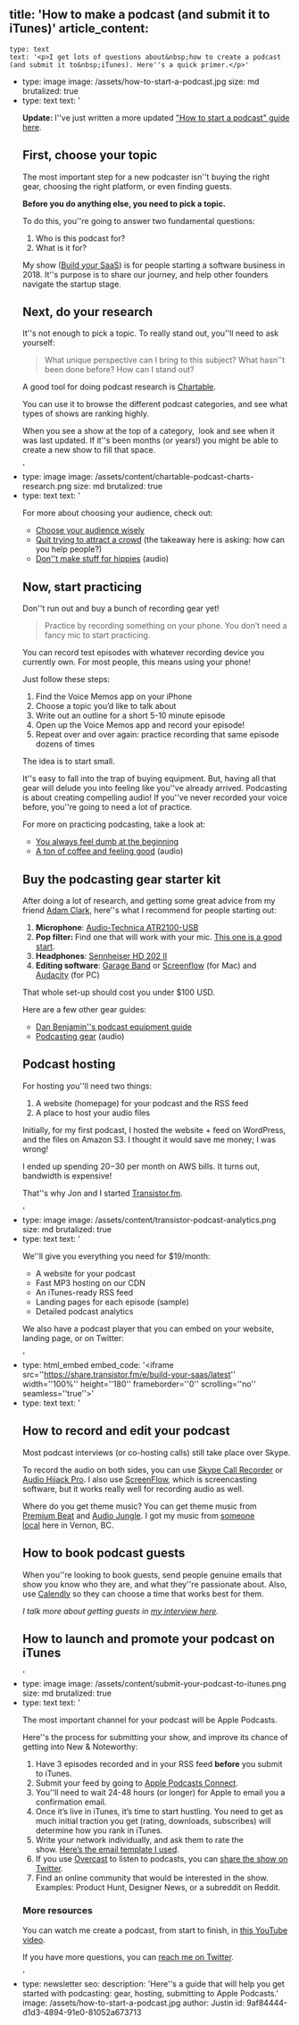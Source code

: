 title: 'How to make a podcast (and submit it to iTunes)'
article_content:
  -
    type: text
    text: '<p>I get lots of questions about&nbsp;how to create a podcast (and submit it to&nbsp;iTunes). Here''s a quick primer.</p>'
  -
    type: image
    image: /assets/how-to-start-a-podcast.jpg
    size: md
    brutalized: true
  -
    type: text
    text: '<p><b>Update: </b>I''ve just written a more updated <a href="https://transistor.fm/how-to-start-a-podcast/">"How to start a podcast" guide here</a>.</p><h2>First, choose your topic</h2><p>The most important step for a new podcaster isn''t buying the right gear,&nbsp;choosing the right platform, or even finding guests.</p><p><b>Before you do anything else, you need to pick a topic.</b></p><p>To do this, you''re going to answer two fundamental questions:</p><ol><li>Who is this podcast for?<br></li><li>What is it for?<br></li></ol><p>My show (<a href="https://saas.transistor.fm">Build your SaaS</a>) is for people starting a software business in 2018. It''s purpose is to share our journey, and help other founders navigate the startup stage.</p><h2>Next, do your research</h2><p>It''s not enough to pick a topic. To really stand out, you''ll need to ask yourself:</p><blockquote><p>What unique perspective can I bring to this subject? What hasn''t been done before? How can I stand out?</p></blockquote><p>A good tool for doing podcast research is <a href="https://chartable.com/">Chartable</a>.</p><p>You can use it to browse the different podcast categories, and see what types of shows are ranking highly.</p><p>When you see a show at the top of a category,&nbsp; look and see when it was last updated. If it''s been months (or years!) you might be able to create a new show to fill that space.</p>'
  -
    type: image
    image: /assets/content/chartable-podcast-charts-research.png
    size: md
    brutalized: true
  -
    type: text
    text: '<p>For more about choosing your audience, check out:</p><ul><li><a href="http://justinjackson.ca/who-do-you-love/">Choose your audience wisely</a></li><li><a href="https://medium.com/product-people/quit-trying-to-attract-a-crowd-544ec0ec7b4b">Quit trying to attract a crowd</a> (the takeaway here is asking: how can you help people?)</li><li><a href="http://buildandlaunch.net/1/">Don''t make stuff for hippies</a> (audio)</li></ul><h2>Now, start practicing</h2><p>Don''t run out and buy a bunch of recording gear yet!</p><blockquote><p>Practice by recording something on your phone. You don’t need a fancy mic to start practicing.</p></blockquote><p>You can record test episodes with whatever recording device you currently own. For most people, this means using your phone!</p><p>Just follow these steps:</p><ol><li>Find the Voice Memos app on your iPhone</li><li>Choose a topic you’d like to talk about</li><li>Write out an outline for a short 5-10 minute episode</li><li>Open up the Voice Memos app and record your episode!</li><li>Repeat over and over again: practice recording that same episode dozens of times</li></ol><p>The idea is to start small.&nbsp;</p><p>It''s easy to fall into the trap of buying equipment. But, having all that gear will delude you into feeling like you''ve already arrived. Podcasting is about creating compelling audio! If you''ve never recorded your voice before, you''re going to need a lot of practice.</p><p>For more on practicing podcasting,&nbsp;take a look at:</p><ul><li><a href="http://justinjackson.ca/dumb/">You always feel dumb at the beginning</a></li><li><a href="http://buildandlaunch.net/2/">A ton of coffee and feeling good</a> (audio)</li></ul><h2>Buy the podcasting gear starter kit</h2><p>After doing a lot of research, and getting some great advice from my friend <a href="http://avclark.com">Adam Clark</a>, here''s what I recommend for people starting out:</p><ol><li><strong>Microphone</strong>: <a href="http://www.amazon.ca/gp/product/B004QJOZS4/ref=as_li_qf_sp_asin_il_tl?ie=UTF8&amp;camp=15121&amp;creative=330641&amp;creativeASIN=B004QJOZS4&amp;linkCode=as2&amp;tag=justjackblog-20">Audio-Technica ATR2100-USB</a></li><li><strong>Pop filter:&nbsp;</strong>Find one that will work with your mic. <a href="http://www.amazon.ca/dp/B00D78W20I/ref=pe_386430_126088100_TE_item">This one is a good start</a>.</li><li><strong>Headphones</strong>: <a href="http://www.amazon.ca/gp/product/B003LPTAYI/ref=as_li_qf_sp_asin_il_tl?ie=UTF8&amp;camp=15121&amp;creative=330641&amp;creativeASIN=B003LPTAYI&amp;linkCode=as2&amp;tag=justjackblog-20">Sennheiser HD 202 II</a></li><li><strong>Editing software</strong>: <a href="https://www.apple.com/ca/mac/garageband/">Garage Band</a>&nbsp;or <a href="https://store.telestream.net/affiliate.php?ACCOUNT=TELESTRE&amp;AFFILIATE=89620&amp;PATH=http://www.telestream.net/screenflow/">Screenflow</a> (for Mac) and <a href="http://audacity.sourceforge.net/">Audacity</a> (for PC)</li></ol><p>That whole set-up should cost you under $100 USD.</p><p>Here are a few other gear guides:</p><ul><li><a href="http://www.podcastmethod.co/podcasting-equipment-guide/">Dan Benjamin''s podcast equipment guide</a></li><li><a href="http://buildandlaunch.net/3/">Podcasting gear</a> (audio)</li></ul><h2>Podcast hosting</h2><p>For hosting you''ll need two things:</p><ol><li>A&nbsp;website (homepage) for your podcast and the RSS feed</li><li>A place to host your audio files</li></ol><p>Initially, for my first podcast, I hosted the website + feed on WordPress, and the files on Amazon S3. I thought it would save me money; I was wrong!</p><p>I ended up spending $20-$30 per month on AWS bills. It turns out, bandwidth is expensive!</p><p>That''s why Jon and I started&nbsp;<a href="https://transistor.fm/?utm_source=justinjackson.ca&amp;utm_medium=link&amp;utm_campaign=jjlinks">Transistor.fm</a>.&nbsp;</p>'
  -
    type: image
    image: /assets/content/transistor-podcast-analytics.png
    size: md
    brutalized: true
  -
    type: text
    text: '<p>We''ll give you everything you need for $19/month:</p><ul><li>A website for your podcast<br></li><li>Fast MP3 hosting on our CDN</li><li>An iTunes-ready RSS feed</li><li>Landing pages for each episode (sample)</li><li>Detailed podcast analytics</li></ul><p>We also have a podcast player that you can embed on your website, landing page, or on Twitter:</p>'
  -
    type: html_embed
    embed_code: '<iframe src=''https://share.transistor.fm/e/build-your-saas/latest'' width=''100%'' height=''180'' frameborder=''0'' scrolling=''no'' seamless=''true''></iframe>'
  -
    type: text
    text: '<h2>How to record and edit your podcast</h2><p>Most podcast interviews (or co-hosting calls) still take place over Skype.</p><p>To record the audio on both sides, you can use <a href="http://www.ecamm.com/mac/callrecorder/">Skype Call Recorder</a> or <a href="https://www.rogueamoeba.com/audiohijackpro/">Audio Hijack Pro</a>. I also use <a href="http://www.telestream.net/screenflow/overview.htm">ScreenFlow</a>, which is screencasting software, but it works really well for recording audio as well.</p><p>Where do you get theme music? You can get theme music from <a href="http://www.premiumbeat.com/">Premium Beat</a> and <a href="http://audiojungle.net/">Audio Jungle</a>. I got my music from&nbsp;<a href="http://www.hiphopbeatsforsalenow.com/?utm_source=justinjackson">someone local</a>&nbsp;here in Vernon, BC.</p><h2>How to book podcast guests</h2><p>When you''re looking to book guests, send people genuine emails that show you know who they are, and what they''re passionate about. Also, use <a href="https://calendly.com">Calendly</a> so they can choose a time that works best for them.<br></p><p><em>I talk more about getting guests in <a href="http://signaltower.co/justin-jackson/">my interview here</a>.</em></p><h2>How to launch and promote your podcast on iTunes</h2>'
  -
    type: image
    image: /assets/content/submit-your-podcast-to-itunes.png
    size: md
    brutalized: true
  -
    type: text
    text: '<p>The most important channel for your podcast will be Apple Podcasts.</p><p>Here''s&nbsp;the process for submitting your show, and improve its chance of getting into New &amp; Noteworthy:</p><ol><li>Have 3 episodes recorded and in your RSS feed&nbsp;<strong>before</strong> you submit to iTunes.</li><li>Submit your feed by going to <a href="https://podcastsconnect.apple.com">Apple Podcasts Connect</a>.</li><li>You''ll need to wait 24-48 hours (or longer) for Apple to email you a confirmation email.</li><li>Once it’s live in iTunes, it’s time to start hustling. You need to get as much initial traction you get (rating, downloads, subscribes) will determine how you rank in iTunes.</li><li>Write your network individually, and ask them to rate the show.&nbsp;<a href="http://justinjackson.s3.amazonaws.com/buildandlaunchpod/template.txt">Here’s the email template I used</a>.</li><li>If you use <a href="https://overcast.fm/">Overcast</a> to listen to podcasts, you can <a href="https://twitter.com/alexlaprade/status/560219664580886528">share the show on Twitter</a>.</li><li>Find an online community that would be interested in the show. Examples: Product Hunt, Designer News, or a subreddit on Reddit.</li></ol><h3>More resources</h3><p>You can watch me create a podcast, from start to finish, in <a href="https://www.youtube.com/watch?v=lqG1Ti8vJQ8">this YouTube video</a>.</p><p>If you have more questions, you can <a href="https://twitter.com/mijustin">reach me on Twitter</a>.</p>'
  -
    type: newsletter
seo:
  description: 'Here''s a guide that will help you get started with podcasting: gear, hosting, submitting to Apple Podcasts.'
  image: /assets/how-to-start-a-podcast.jpg
author: Justin
id: 9af84444-d1d3-4894-91e0-81052a673713

